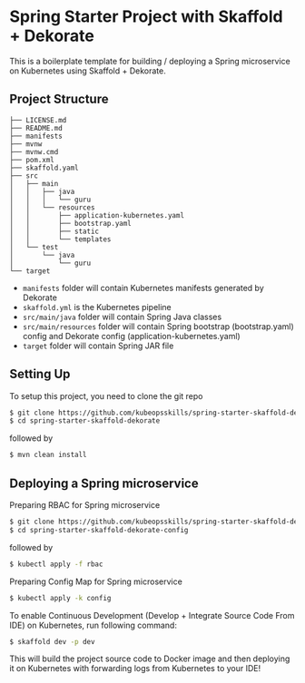# Spring Starter Project with Skaffold + Dekorate

This is a boilerplate template for building / deploying a Spring microservice on Kubernetes using Skaffold + Dekorate.

## Project Structure
```
├── LICENSE.md
├── README.md
├── manifests
├── mvnw
├── mvnw.cmd
├── pom.xml
├── skaffold.yaml
├── src
│   ├── main
│   │   ├── java
│   │   │   └── guru
│   │   └── resources
│   │       ├── application-kubernetes.yaml
│   │       ├── bootstrap.yaml
│   │       ├── static
│   │       └── templates
│   └── test
│       └── java
│           └── guru
└── target
```

- `manifests` folder will contain Kubernetes manifests generated by Dekorate
- `skaffold.yml` is the Kubernetes pipeline
- `src/main/java` folder will contain Spring Java classes
- `src/main/resources` folder will contain Spring bootstrap (bootstrap.yaml) config and Dekorate config (application-kubernetes.yaml)
- `target` folder will contain Spring JAR file

## Setting Up

To setup this project, you need to clone the git repo

```sh
$ git clone https://github.com/kubeopsskills/spring-starter-skaffold-dekorate.git
$ cd spring-starter-skaffold-dekorate
```

followed by

```sh
$ mvn clean install
```

## Deploying a Spring microservice

Preparing RBAC for Spring microservice

```sh
$ git clone https://github.com/kubeopsskills/spring-starter-skaffold-dekorate-config.git
$ cd spring-starter-skaffold-dekorate-config
```

followed by

```sh
$ kubectl apply -f rbac
```

Preparing Config Map for Spring microservice

```sh
$ kubectl apply -k config
```

To enable Continuous Development (Develop + Integrate Source Code From IDE) on Kubernetes, run following command:

```sh
$ skaffold dev -p dev
```

This will build the project source code to Docker image and then deploying it on Kubernetes with forwarding logs from Kubernetes to your IDE!